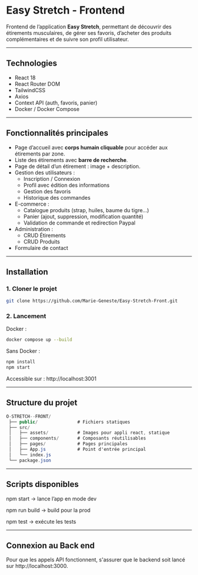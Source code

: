 # Easy Stretch - Frontend

Frontend de l’application **Easy Stretch**, permettant de découvrir des étirements musculaires, de gérer ses favoris, d’acheter des produits complémentaires et de suivre son profil utilisateur.

---

## Technologies
- React 18
- React Router DOM
- TailwindCSS
- Axios
- Context API (auth, favoris, panier)
- Docker / Docker Compose

---

## Fonctionnalités principales
- Page d’accueil avec **corps humain cliquable** pour accéder aux étirements par zone.
- Liste des étirements avec **barre de recherche**.
- Page de détail d’un étirement : image + description.
- Gestion des utilisateurs :
  - Inscription / Connexion
  - Profil avec édition des informations
  - Gestion des favoris
  - Historique des commandes
- E-commerce :
  - Catalogue produits (strap, huiles, baume du tigre…)
  - Panier (ajout, suppression, modification quantité)
  - Validation de commande et redirection Paypal
- Administration :
  - CRUD Étirements
  - CRUD Produits
- Formulaire de contact

---

## Installation

### 1. Cloner le projet
```bash
git clone https://github.com/Marie-Geneste/Easy-Stretch-Front.git
```

### 2. Lancement

Docker : 
```bash
docker compose up --build
```

Sans Docker :
```bash
npm install
npm start
```

Accessible sur : http://localhost:3001


---

## Structure du projet

```c#
O-STRETCH--FRONT/
 ├── public/               # Fichiers statiques
 ├── src/
 │   ├── assets/           # Images pour appli react, statique
 │   ├── components/       # Composants réutilisables
 │   ├── pages/            # Pages principales
 │   ├── App.js            # Point d'entrée principal
 │   └── index.js
 └── package.json
 ```

 ---

## Scripts disponibles

npm start → lance l’app en mode dev

npm run build → build pour la prod

npm test → exécute les tests


 ---

## Connexion au Back end

Pour que les appels API fonctionnent, s'assurer que le backend soit lancé sur http://localhost:3000.